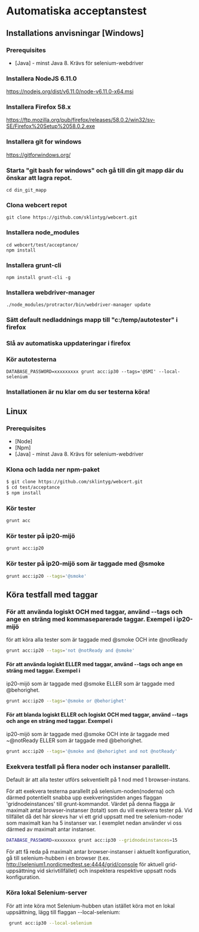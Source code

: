 # Automatiska acceptanstest

## Installations anvisningar [Windows]

### Prerequisites
* [Java] - minst Java 8. Krävs för selenium-webdriver

### Installera NodeJS 6.11.0
https://nodejs.org/dist/v6.11.0/node-v6.11.0-x64.msi

### Installera Firefox 58.x
https://ftp.mozilla.org/pub/firefox/releases/58.0.2/win32/sv-SE/Firefox%20Setup%2058.0.2.exe

### Installera git for windows
https://gitforwindows.org/

### Starta "git bash for windows" och gå till din git mapp där du önskar att lagra repot.
 ```
cd din_git_mapp
 ```
### Clona webcert repot
 ```
git clone https://github.com/sklintyg/webcert.git
 ```
### Installera node_modules
 ```
cd webcert/test/acceptance/
npm install
 ```
### Installera grunt-cli
 ```
npm install grunt-cli -g
 ```
### Installera webdriver-manager
 ```
./node_modules/protractor/bin/webdriver-manager update
 ```
### Sätt default nedladdnings mapp till "c:/temp/autotester" i firefox
### Slå av automatiska uppdateringar i firefox

### Kör autotesterna
 ```
DATABASE_PASSWORD=xxxxxxxxx grunt acc:ip30 --tags='@SMI' --local-selenium
 ```
### Installationen är nu klar om du ser testerna köra!

## Linux

### Prerequisites
* [Node]
* [Npm]
* [Java] - minst Java 8. Krävs för selenium-webdriver
### Klona och ladda ner npm-paket
 ```sh
$ git clone https://github.com/sklintyg/webcert.git
$ cd test/acceptance
$ npm install
```
  
### Kör tester
 ```sh
 grunt acc
```

### Kör tester på ip20-mijö
 ```sh
 grunt acc:ip20
```

### Kör tester på ip20-mijö som är taggade med @smoke
 ```sh
 grunt acc:ip20 --tags='@smoke'
```

## Köra testfall med taggar

### För att använda logiskt OCH med taggar, använd --tags och ange en sträng med kommaseparerade taggar. Exempel i ip20-mijö 
för att köra alla tester som är taggade med @smoke OCH inte @notReady
 ```sh
 grunt acc:ip20 --tags='not @notReady and @smoke'
```

#### För att använda logiskt ELLER med taggar, använd --tags och ange en sträng med taggar. Exempel i 
ip20-mijö som är taggade med @smoke ELLER som är taggade med @behorighet.
 ```sh
 grunt acc:ip20 --tags='@smoke or @behorighet'
```

#### För att blanda logiskt ELLER och logiskt OCH med taggar, använd --tags och ange en sträng med taggar. Exempel i 
ip20-mijö som är taggade med @smoke OCH inte är taggade med ~@notReady ELLER som är taggade med @behorighet.
 ```sh
 grunt acc:ip20 --tags='@smoke and @behorighet and not @notReady'
```
### Exekvera testfall på flera noder och instanser parallellt.
Default är att alla tester utförs sekventiellt på 1 nod med 1 browser-instans. 

För att exekvera testerna parallellt på selenium-noden(noderna) och därmed potentiellt snabba upp exekveringstiden anges flaggan 'gridnodeinstances' till grunt-kommandot. Värdet på denna flagga är maximalt antal browser-instanser (totalt) som du vill exekvera tester på. Vid tillfället då det här skrevs har vi ett grid uppsatt med tre selenium-noder som maximalt kan ha 5 instanser var. I exemplet nedan använder vi oss därmed av maximalt antar instanser.
```sh
DATABASE_PASSWORD=xxxxxxxx grunt acc:ip30 --gridnodeinstances=15
``` 
För att få reda på maximalt antar browser-instanser i aktuellt konfiguration, gå till selenium-hubben i en browser (t.ex. http://selenium1.nordicmedtest.se:4444/grid/console för aktuell grid-uppsättning vid skrivtillfället) och inspektera respektive uppsatt nods konfiguration.

### Köra lokal Selenium-server
För att inte köra mot Selenium-hubben utan istället köra mot en lokal uppsättning, lägg till flaggan --local-selenium:
```sh
 grunt acc:ip30 --local-selenium
```